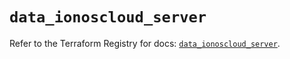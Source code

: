 # `data_ionoscloud_server`

Refer to the Terraform Registry for docs: [`data_ionoscloud_server`](https://registry.terraform.io/providers/ionos-cloud/ionoscloud/6.7.12/docs/data-sources/server).
